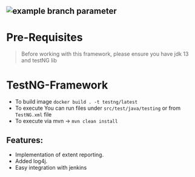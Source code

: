 ![example branch parameter](https://github.com/Damm999/TestNG-Framework/actions/workflows/mvn.yml/badge.svg?branch=master)
----------------------------------------

# Pre-Requisites
> Before working with this framework, please ensure you have jdk 13 and testNG lib

# TestNG-Framework
 - To build image `docker build . -t testng/latest`
 - To execute You can run files under `src/test/java/testing` or from `TestNG.xml` file
 - To execute via mvn -> `mvn clean install`

## Features:
- Implementation of extent reporting.
- Added log4j.
- Easy integration with jenkins
